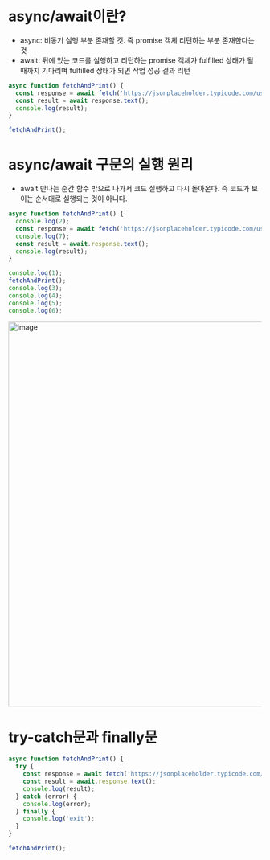 # async/await이란?
* async: 비동기 실행 부분 존재할 것. 즉 promise 객체 리턴하는 부분 존재한다는 것
* await: 뒤에 있는 코드를 실행하고 리턴하는 promise 객체가 fulfilled 상태가 될 때까지 기다리며 fulfilled 상태가 되면 작업 성공 결과 리턴
```javascript
async function fetchAndPrint() {
  const response = await fetch('https://jsonplaceholder.typicode.com/users');
  const result = await response.text();
  console.log(result);
}

fetchAndPrint();
```

# async/await 구문의 실행 원리
* await 만나는 순간 함수 밖으로 나가서 코드 실행하고 다시 돌아온다. 즉 코드가 보이는 순서대로 실행되는 것이 아니다.
```javascript
async function fetchAndPrint() {
  console.log(2);
  const response = await fetch('https://jsonplaceholder.typicode.com/users');
  console.log(7);
  const result = await.response.text();
  console.log(result);
}

console.log(1);
fetchAndPrint();
console.log(3);
console.log(4);
console.log(5);
console.log(6);
```
<img width="766" alt="image" src="https://user-images.githubusercontent.com/88610333/182750498-0825e855-6a03-4d1d-a8d6-bad96e94fe76.png">

# try-catch문과 finally문
```javascript
async function fetchAndPrint() {
  try {
    const response = await fetch('https://jsonplaceholder.typicode.com/users');
    const result = await.response.text();
    console.log(result);
  } catch (error) {
    console.log(error);
  } finally {
    console.log('exit');
  }
}

fetchAndPrint();
```




















